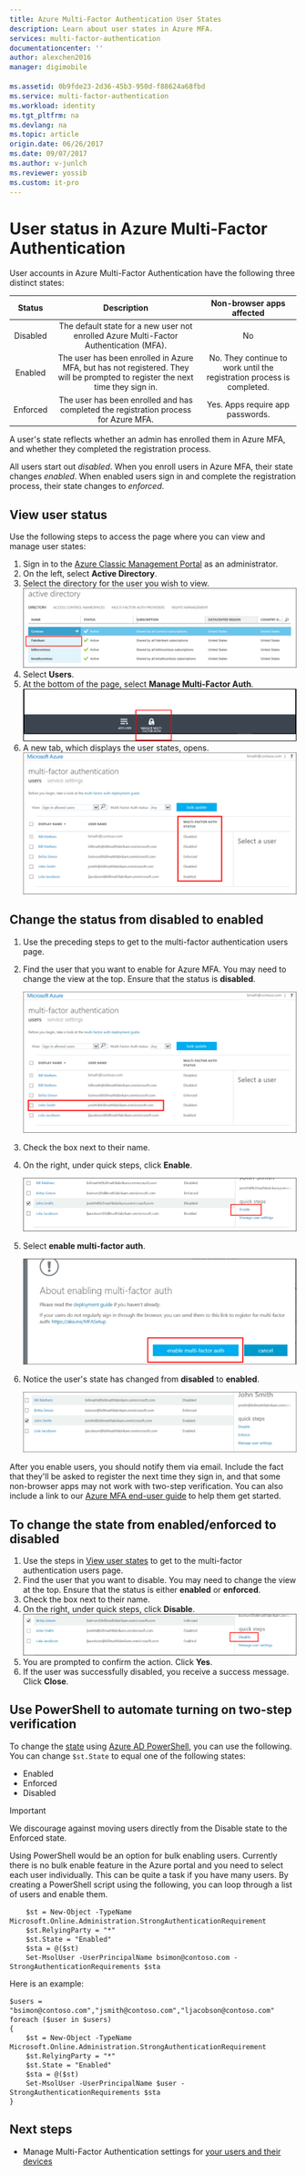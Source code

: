 ```yaml
---
title: Azure Multi-Factor Authentication User States
description: Learn about user states in Azure MFA.
services: multi-factor-authentication
documentationcenter: ''
author: alexchen2016
manager: digimobile

ms.assetid: 0b9fde23-2d36-45b3-950d-f88624a68fbd
ms.service: multi-factor-authentication
ms.workload: identity
ms.tgt_pltfrm: na
ms.devlang: na
ms.topic: article
origin.date: 06/26/2017
ms.date: 09/07/2017
ms.author: v-junlch
ms.reviewer: yossib
ms.custom: it-pro
---
```


# User status in Azure Multi-Factor Authentication

User accounts in Azure Multi-Factor Authentication have the following three distinct states:

| Status | Description | Non-browser apps affected |
|:---:|:---:|:---:|
| Disabled |The default state for a new user not enrolled Azure Multi-Factor Authentication (MFA). |No |
| Enabled |The user has been enrolled in Azure MFA, but has not registered. They will be prompted to register the next time they sign in. |No.  They continue to work until the registration process is completed. |
| Enforced |The user has been enrolled and has completed the registration process for Azure MFA. |Yes.  Apps require app passwords. |

A user's state reflects whether an admin has enrolled them in Azure MFA, and whether they completed the registration process.

All users start out *disabled*. When you enroll users in Azure MFA, their state changes *enabled*. When enabled users sign in and complete the registration process, their state changes to *enforced*.  

## View user status

Use the following steps to access the page where you can view and manage user states:

1. Sign in to the [Azure Classic Management Portal](https://manage.windowsazure.cn) as an administrator.
2. On the left, select **Active Directory**.
3. Select the directory for the user you wish to view.
   ![Select directory - screenshot](./media/multi-factor-authentication-get-started-cloud/directory1.png)
4. Select **Users**.
5. At the bottom of the page, select **Manage Multi-Factor Auth**. 
   ![Select Manage multi-factor auth - screenshot](./media/multi-factor-authentication-get-started-cloud/manage1.png)
6. A new tab, which displays the user states, opens.
   ![multi-factor authentication user status - screenshot](./media/multi-factor-authentication-get-started-user-states/userstate1.png)

## Change the status from disabled to enabled

1. Use the preceding steps to get to the multi-factor authentication users page. 
2. Find the user that you want to enable for Azure MFA. You may need to change the view at the top. Ensure that the status is **disabled**.

   ![Find user - screenshot](./media/multi-factor-authentication-get-started-cloud/enable1.png)
3. Check the box next to their name.
4. On the right, under quick steps, click **Enable**.

   ![Enable selected user - screenshot](./media/multi-factor-authentication-get-started-cloud/user1.png)
5. Select **enable multi-factor auth**.

   ![Enable multi-factor auth - screenshot](./media/multi-factor-authentication-get-started-cloud/enable2.png)
6. Notice the user's state has changed from **disabled** to **enabled**.
   
   ![See that user is now enabled - screenshot](./media/multi-factor-authentication-get-started-cloud/user.png)

After you enable users, you should notify them via email. Include the fact that they'll be asked to register the next time they sign in, and that some non-browser apps may not work with two-step verification. You can also include a link to our [Azure MFA end-user guide](../multi-factor-authentication/end-user/multi-factor-authentication-end-user.md) to help them get started. 

## To change the state from enabled/enforced to disabled

1. Use the steps in [View user states](#view-user-states) to get to the multi-factor authentication users page.
6. Find the user that you want to disable. You may need to change the view at the top. Ensure that the status is either **enabled** or **enforced**.
7. Check the box next to their name.
8. On the right, under quick steps, click **Disable**.
   ![Disable user - screenshot](./media/multi-factor-authentication-get-started-user-states/userstate2.png)
9. You are prompted to confirm the action. Click **Yes**.
10. If the user was successfully disabled, you receive a success message. Click **Close**.

## Use PowerShell to automate turning on two-step verification
To change the [state](./multi-factor-authentication-whats-next.md) using [Azure AD PowerShell](../powershell-install-configure.md), you can use the following.  You can change `$st.State` to equal one of the following states:

- Enabled
- Enforced
- Disabled  

> [!IMPORTANT]
> We discourage against moving users directly from the Disable state to the Enforced state.

Using PowerShell would be an option for bulk enabling users. Currently there is no bulk enable feature in the Azure portal and you need to select each user individually. This can be quite a task if you have many users. By creating a PowerShell script using the following, you can loop through a list of users and enable them.

```
    $st = New-Object -TypeName Microsoft.Online.Administration.StrongAuthenticationRequirement
    $st.RelyingParty = "*"
    $st.State = "Enabled"
    $sta = @($st)
    Set-MsolUser -UserPrincipalName bsimon@contoso.com -StrongAuthenticationRequirements $sta
```

Here is an example:

```
$users = "bsimon@contoso.com","jsmith@contoso.com","ljacobson@contoso.com"
foreach ($user in $users)
{
    $st = New-Object -TypeName Microsoft.Online.Administration.StrongAuthenticationRequirement
    $st.RelyingParty = "*"
    $st.State = "Enabled"
    $sta = @($st)
    Set-MsolUser -UserPrincipalName $user -StrongAuthenticationRequirements $sta
}
```

## Next steps

- Manage Multi-Factor Authentication settings for [your users and their devices](multi-factor-authentication-manage-users-and-devices.md)

